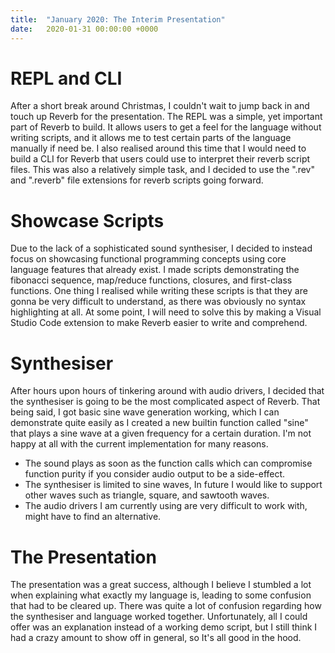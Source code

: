 ```yaml
---
title:  "January 2020: The Interim Presentation"
date:   2020-01-31 00:00:00 +0000
---
```

# REPL and CLI
After a short break around Christmas, I couldn't wait to jump back in and touch up Reverb for the presentation. The REPL was a simple, yet important part of Reverb to build. It allows users to get a feel for the language without writing scripts, and it allows me to test certain parts of the language manually if need be. I also realised around this time that I would need to build a CLI for Reverb that users could use to interpret their reverb script files. This was also a relatively simple task, and I decided to use the ".rev" and ".reverb" file extensions for reverb scripts going forward.

# Showcase Scripts
Due to the lack of a sophisticated sound synthesiser, I decided to instead focus on showcasing functional programming concepts using core language features that already exist. I made scripts demonstrating the fibonacci sequence, map/reduce functions, closures, and first-class functions. One thing I realised while writing these scripts is that they are gonna be very difficult to understand, as there was obviously no syntax highlighting at all. At some point, I will need to solve this by making a Visual Studio Code extension to make Reverb easier to write and comprehend.

# Synthesiser
After hours upon hours of tinkering around with audio drivers, I decided that the synthesiser is going to be the most complicated aspect of Reverb. That being said, I got basic sine wave generation working, which I can demonstrate quite easily as I created a new builtin function called "sine" that plays a sine wave at a given frequency for a certain duration. I'm not happy at all with the current implementation for many reasons. 
- The sound plays as soon as the function calls which can compromise function purity if you consider audio output to be a side-effect.
- The synthesiser is limited to sine waves, In future I would like to support other waves such as triangle, square, and sawtooth waves.
- The audio drivers I am currently using are very difficult to work with, might have to find an alternative.

# The Presentation
The presentation was a great success, although I believe I stumbled a lot when explaining what exactly my language is, leading to some confusion that had to be cleared up. There was quite a lot of confusion regarding how the synthesiser and language worked together. Unfortunately, all I could offer was an explanation instead of a working demo script, but I still think I had a crazy amount to show off in general, so It's all good in the hood.